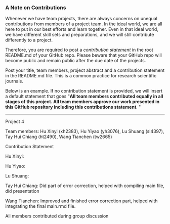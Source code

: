 ### A Note on Contributions

Whenever we have team projects, there are always concerns on unequal contributions from members of a project team. In the ideal world, we are all here to put in our best efforts and learn together. Even in that ideal world, we have different skill sets and preparations, and we will still contribute differently to a project.

Therefore, you are required to post a *contribution statement* in the root README.md of your GitHub repo. Please beware that your GitHub repo will become public and remain public after the due date of the projects.

Post your title, team members, project abstract and a contribution statement in the README.md file.  This is a common practice for research scientific journals.

Below is an example. If no contribution statement is provided, we will insert a default statement that goes "**All team members contributed equally in all stages of this project. All team members approve our work presented in this GitHub repository including this contributions statement**. "

---
Project 4

Team members: Hu Xinyi (xh2383), Hu Yiyao (yh3076), Lu Shuang (sl4397), Tay Hui Chiang (ht2490), Wang Tianchen (tw2665)

Contribution Statement

Hu Xinyi:

Hu Yiyao:

Lu Shuang:

Tay Hui Chiang: Did part of error correction, helped with compiling main file, did presentation

Wang Tianchen: Improved and finished error correction part, helped with integrating the final main.rmd file.

All members contributed during group discussion
